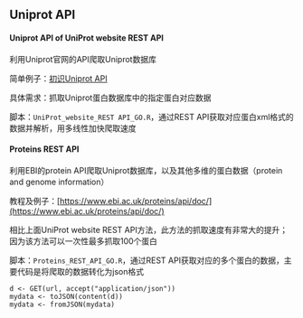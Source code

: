 ## Uniprot API

#### Uniprot API of UniProt website REST API

利用Uniprot官网的API爬取Uniprot数据库

简单例子：[初识Uniprot API](http://www.bioinfo-scrounger.com/archives/417)

具体需求：抓取Uniprot蛋白数据库中的指定蛋白对应数据

脚本：`UniProt_website_REST API_GO.R`，通过REST API获取对应蛋白xml格式的数据并解析，用多线性加快爬取速度



#### Proteins REST API

利用EBI的protein API爬取Uniprot数据库，以及其他多维的蛋白数据（protein and genome information）

教程及例子：[https://www.ebi.ac.uk/proteins/api/doc/](https://www.ebi.ac.uk/proteins/api/doc/)

相比上面UniProt website REST API方法，此方法的抓取速度有非常大的提升；因为该方法可以一次性最多抓取100个蛋白

脚本：`Proteins_REST_API_GO.R`，通过REST API获取对应的多个蛋白的数据，主要代码是将爬取的数据转化为json格式

    d <- GET(url, accept("application/json"))
    mydata <- toJSON(content(d))
    mydata <- fromJSON(mydata)



